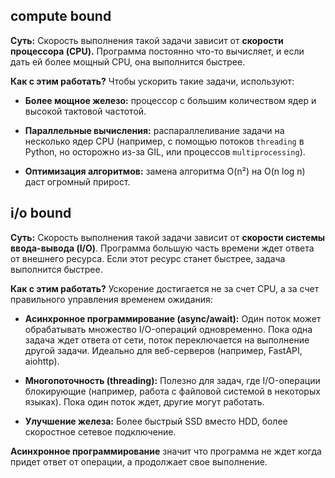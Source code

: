 ## compute bound

**Суть:** Скорость выполнения такой задачи зависит от **скорости процессора (CPU).**
Программа постоянно что-то вычисляет, и если дать ей более мощный CPU, она выполнится быстрее.

**Как с этим работать?** Чтобы ускорить такие задачи, используют:

- **Более мощное железо:** процессор с большим количеством ядер и высокой тактовой частотой.
    
- **Параллельные вычисления:** распараллеливание задачи на несколько ядер CPU (например, с помощью потоков `threading` в Python, но осторожно из-за GIL, или процессов `multiprocessing`).
    
- **Оптимизация алгоритмов:** замена алгоритма O(n²) на O(n log n) даст огромный прирост.


## i/o bound

**Суть:** Скорость выполнения такой задачи зависит от **скорости системы ввода-вывода (I/O)**. Программа большую часть времени ждет ответа от внешнего ресурса. Если этот ресурс станет быстрее, задача выполнится быстрее.

**Как с этим работать?** Ускорение достигается не за счет CPU, а за счет правильного управления временем ожидания:

- **Асинхронное программирование (async/await):** Один поток может обрабатывать множество I/O-операций одновременно. Пока одна задача ждет ответа от сети, поток переключается на выполнение другой задачи. Идеально для веб-серверов (например, FastAPI, aiohttp).
    
- **Многопоточность (threading):** Полезно для задач, где I/O-операции блокирующие (например, работа с файловой системой в некоторых языках). Пока один поток ждет, другие могут работать.
    
- **Улучшение железа:** Более быстрый SSD вместо HDD, более скоростное сетевое подключение.

**Асинхронное программирование** значит что программа не ждет когда придет ответ от операции, а продолжает свое выполнение.